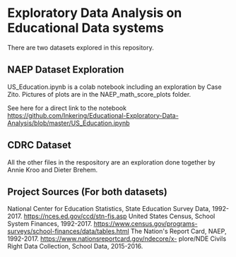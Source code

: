 # Exploratory Data Analysis on Educational Data systems
There are two datasets explored in this repository.

## NAEP Dataset Exploration
US_Education.ipynb is a colab notebook including an exploration by Case Zito. Pictures of plots are in the NAEP_math_score_plots folder.

See here for a direct link to the notebook <https://github.com/Inkering/Educational-Exploratory-Data-Analysis/blob/master/US_Education.ipynb>

## CDRC Dataset 
All the other files in the respository are an exploration done together by Annie Kroo and Dieter Brehem.

## Project Sources (For both datasets)
National Center for Education Statistics, State Education Survey Data, 1992-2017. <https://nces.ed.gov/ccd/stn-fis.asp>
United States Census, School System Finances, 1992-2017. 
https://www.census.gov/programs-surveys/school-finances/data/tables.html
The Nation's Report Card, NAEP, 1992-2017. https://www.nationsreportcard.gov/ndecore/x- plore/NDE
Civils Right Data Collection, School Data, 2015-2016.

